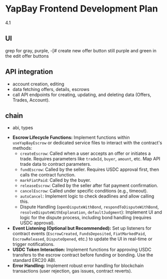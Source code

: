 # YapBay Frontend Development Plan

4.1

## UI
grep for gray, purple, -[#
create new offer button
still purple and green in the edit offer buttons

## API integration
- account creation, editing
- data fetching offers, details, escrows
- call API endpoints for creating, updating, and deleting data (Offers, Trades, Account).

## chain
- abi, types


*   **Escrow Lifecycle Functions:** Implement functions within `useYapBayEscrow` or dedicated service files to interact with the contract's methods:
    *   `createEscrow`: Called when a user accepts an offer or initiates a trade. Requires parameters like `tradeId`, `buyer`, `amount`, etc. Map API trade data to contract parameters.
    *   `fundEscrow`: Called by the seller. Requires USDC approval first, then calls the contract function.
    *   `markFiatPaid`: Called by the buyer.
    *   `releaseEscrow`: Called by the seller after fiat payment confirmation.
    *   `cancelEscrow`: Called under specific conditions (e.g., timeout).
    *   `autoCancel`: Implement logic to check deadlines and allow calling this.
    *   Dispute Handling (`openDisputeWithBond`, `respondToDisputeWithBond`, `resolveDisputeWithExplanation`, `defaultJudgment`): Implement UI and logic for the dispute process, including bond handling (requires USDC approval).
*   **Event Listening (Optional but Recommended):** Set up listeners for contract events (`EscrowCreated`, `FundsDeposited`, `FiatMarkedPaid`, `EscrowReleased`, `DisputeOpened`, etc.) to update the UI in real-time or trigger notifications.
*   **USDC Token Interaction:** Implement functions for approving USDC transfers to the escrow contract before funding or bonding. Use the standard ERC20 ABI.
*   **Error Handling:** Implement robust error handling for blockchain transactions (user rejection, gas issues, contract reverts).
